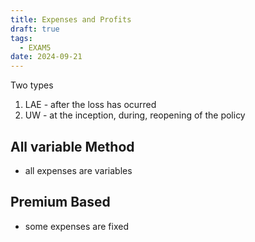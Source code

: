 ```yaml
---
title: Expenses and Profits
draft: true
tags:
  - EXAM5
date: 2024-09-21
---
```

Two types

1. LAE - after the loss has ocurred
2. UW - at the inception, during, reopening of the policy


## All variable Method

- all expenses are variables

## Premium Based

- some expenses are fixed



